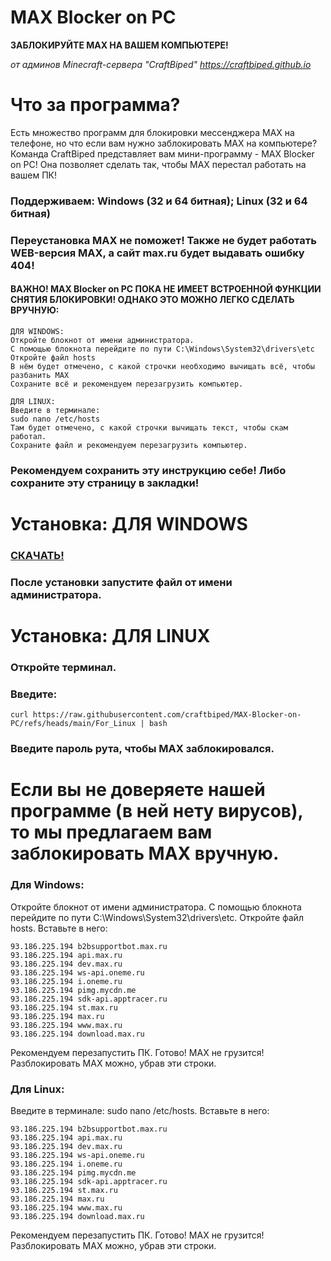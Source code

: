 # MAX Blocker on PC
**ЗАБЛОКИРУЙТЕ MAX НА ВАШЕМ КОМПЬЮТЕРЕ!**

*от админов Minecraft-сервера "CraftBiped"*
*<https://craftbiped.github.io>*

# Что за программа?
Есть множество программ для блокировки мессенджера MAX на телефоне, но что если вам нужно заблокировать MAX на компьютере?
Команда CraftBiped представляет вам мини-программу - MAX Blocker on PC! Она позволяет сделать так, чтобы MAX перестал работать на вашем ПК!

### Поддерживаем: Windows (32 и 64 битная); Linux (32 и 64 битная)
### Переустановка MAX не поможет! Также не будет работать WEB-версия MAX, а сайт max.ru будет выдавать ошибку 404!

#### ВАЖНО! MAX Blocker on PC ПОКА НЕ ИМЕЕТ ВСТРОЕННОЙ ФУНКЦИИ СНЯТИЯ БЛОКИРОВКИ! ОДНАКО ЭТО МОЖНО ЛЕГКО СДЕЛАТЬ ВРУЧНУЮ:
```
ДЛЯ WINDOWS:
Откройте блокнот от имени администратора.
С помощью блокнота перейдите по пути C:\Windows\System32\drivers\etc
Откройте файл hosts
В нём будет отмечено, с какой строчки необходимо вычищать всё, чтобы разбанить MAX 
Сохраните всё и рекомендуем перезагрузить компьютер.

ДЛЯ LINUX:
Введите в терминале:
sudo nano /etc/hosts
Там будет отмечено, с какой строчки вычищать текст, чтобы скам работал.
Сохраните файл и рекомендуем перезагрузить компьютер.
```
### Рекомендуем сохранить эту инструкцию себе! Либо сохраните эту страницу в закладки!

# Установка: ДЛЯ WINDOWS
### [СКАЧАТЬ!](https://github.com/craftbiped/MAX-Blocker-on-PC/raw/refs/heads/main/For%20Windows.exe)
### После установки запустите файл от имени администратора.

# Установка: ДЛЯ LINUX
### Откройте терминал.
### Введите:
```
curl https://raw.githubusercontent.com/craftbiped/MAX-Blocker-on-PC/refs/heads/main/For_Linux | bash
```
### Введите пароль рута, чтобы MAX заблокировался.

# Если вы не доверяете нашей программе (в ней нету вирусов), то мы предлагаем вам заблокировать MAX вручную.

### Для Windows:
Откройте блокнот от имени администратора.
С помощью блокнота перейдите по пути C:\Windows\System32\drivers\etc. 
Откройте файл hosts. 
Вставьте в него:
```
93.186.225.194 b2bsupportbot.max.ru
93.186.225.194 api.max.ru
93.186.225.194 dev.max.ru
93.186.225.194 ws-api.oneme.ru
93.186.225.194 i.oneme.ru
93.186.225.194 pimg.mycdn.me
93.186.225.194 sdk-api.apptracer.ru
93.186.225.194 st.max.ru
93.186.225.194 max.ru
93.186.225.194 www.max.ru
93.186.225.194 download.max.ru
```
Рекомендуем перезапустить ПК.
Готово! MAX не грузится!
Разблокировать MAX можно, убрав эти строки.

### Для Linux:
Введите в терминале:
sudo nano /etc/hosts. 
Вставьте в него:
```
93.186.225.194 b2bsupportbot.max.ru
93.186.225.194 api.max.ru
93.186.225.194 dev.max.ru
93.186.225.194 ws-api.oneme.ru
93.186.225.194 i.oneme.ru
93.186.225.194 pimg.mycdn.me
93.186.225.194 sdk-api.apptracer.ru
93.186.225.194 st.max.ru
93.186.225.194 max.ru
93.186.225.194 www.max.ru
93.186.225.194 download.max.ru
```
Рекомендуем перезапустить ПК.
Готово! MAX не грузится!
Разблокировать MAX можно, убрав эти строки.
